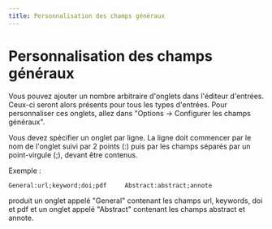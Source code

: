 ```yaml
---
title: Personnalisation des champs généraux
---
```


# Personnalisation des champs généraux

Vous pouvez ajouter un nombre arbitraire d'onglets dans l'éditeur d'entrées. Ceux-ci seront alors présents pour tous les types d'entrées. Pour personnaliser ces onglets, allez dans "Options → Configurer les champs généraux".

Vous devez spécifier un onglet par ligne. La ligne doit commencer par le nom de l'onglet suivi par 2 points (:) puis par les champs séparés par un point-virgule (;), devant être contenus.

Exemple :

`General:url;keyword;doi;pdf     Abstract:abstract;annote`

produit un onglet appelé "General" contenant les champs url, keywords, doi et pdf et un onglet appelé "Abstract" contenant les champs abstract et annote.
